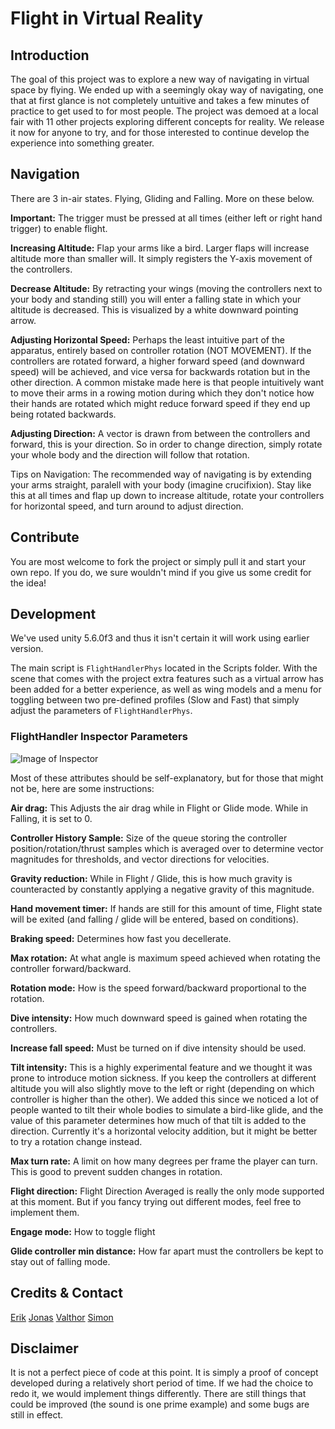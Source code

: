 # Flight in Virtual Reality

## Introduction
The goal of this project was to explore a new way of navigating in virtual space by flying. We ended up with a seemingly okay way of navigating, one that at first glance is not completely untuitive and takes a few minutes of practice to get used to for most people. The project was demoed at a local fair with 11 other projects exploring different concepts for reality.
We release it now for anyone to try, and for those interested to continue develop the experience into something greater.

## Navigation
There are 3 in-air states. Flying, Gliding and Falling. More on these below.

**Important:** The trigger must be pressed at all times (either left or right hand trigger) to enable flight.

**Increasing Altitude:**
Flap your arms like a bird. Larger flaps will increase altitude more than smaller will.
It simply registers the Y-axis movement of the controllers.

**Decrease Altitude:**
By retracting your wings (moving the controllers next to your body and standing still) you will enter a falling state in which your altitude is decreased. This is visualized by a white downward pointing arrow.

**Adjusting Horizontal Speed:**
Perhaps the least intuitive part of the apparatus, entirely based on controller rotation (NOT MOVEMENT). If the controllers are rotated forward, a higher forward speed (and downward speed) will be achieved, and vice versa for backwards rotation but in the other direction.
A common mistake made here is that people intuitively want to move their arms in a rowing motion during which they don't notice how their hands are rotated which might reduce forward speed if they end up being rotated backwards.

**Adjusting Direction:**
A vector is drawn from between the controllers and forward, this is your direction. So in order to change direction, simply rotate your whole body and the direction will follow that rotation.

Tips on Navigation: 
The recommended way of navigating is by extending your arms straight, paralell with your body (imagine crucifixion). Stay like this at all times and flap up down to increase altitude, rotate your controllers for horizontal speed, and turn around to adjust direction.

## Contribute

You are most welcome to fork the project or simply pull it and start your own repo. If you do, we sure wouldn't mind if you give us some credit for the idea!

## Development 

We've used unity 5.6.0f3 and thus it isn't certain it will work using earlier version. 

The main script is `FlightHandlerPhys` located in the Scripts folder. With the scene that comes with the project extra features such as a virtual arrow has been added for a better experience, as well as wing models and a menu for toggling between two pre-defined profiles (Slow and Fast) that simply adjust the parameters of `FlightHandlerPhys`.

### FlightHandler Inspector Parameters

![Image of Inspector](https://github.com/JonasDe/flight/images/FlightHandlerInspector.png)

Most of these attributes should be self-explanatory, but for those that might not be, here are some instructions:

**Air drag:**
This Adjusts the air drag while in Flight or Glide mode. While in Falling, it is set to 0.

**Controller History Sample:** 
Size of the queue storing the controller position/rotation/thrust samples which is averaged over to determine vector magnitudes for thresholds, and vector directions for velocities.

**Gravity reduction:**
While in Flight / Glide, this is how much gravity is counteracted by constantly applying a negative gravity of this magnitude.

**Hand movement timer:**
If hands are still for this amount of time, Flight state will be exited (and falling / glide will be entered, based on conditions).

**Braking speed:**
Determines how fast you decellerate.

**Max rotation:**
At what angle is maximum speed achieved when rotating the controller forward/backward.

**Rotation mode:**
How is the speed forward/backward proportional to the rotation.

**Dive intensity:**
How much downward speed is gained when rotating the controllers.

**Increase fall speed:**
Must be turned on if dive intensity should be used.

**Tilt intensity:**
This is a highly experimental feature and we thought it was prone to introduce motion sickness. If you keep the controllers at different altitude you will also slightly move to the left or right (depending on which controller is higher than the other). We added this since we noticed a lot of people wanted to tilt their whole bodies to simulate a bird-like glide, and the value of this parameter determines how much of that tilt is added to the direction.
Currently it's a horizontal velocity addition, but it might be better to try a rotation change instead. 


**Max turn rate:**
A limit on how many degrees per frame the player can turn. This is good to prevent sudden changes in rotation.

**Flight direction:**
Flight Direction Averaged is really the only mode supported at this moment. But if you fancy trying out different modes, feel free to implement them.

**Engage mode:**
How to toggle flight

**Glide controller min distance:**
How far apart must the controllers be kept to stay out of falling mode.

## Credits & Contact

[Erik](https://github.com/erikbjare)
[Jonas](http://www.github.com/JonasDe)
[Valthor](https://github.com/vlthr)
[Simon](https://github.com/essenji)

## Disclaimer

It is not a perfect piece of code at this point. It is simply a proof of concept developed during a relatively short period of time. If we had the choice to redo it, we would implement things differently. There are still things that could be improved (the sound is one prime example) and some bugs are still in effect.



